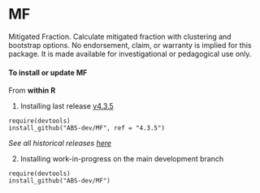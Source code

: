 MF
==

Mitigated Fraction. Calculate mitigated fraction with clustering and bootstrap options. No endorsement, claim, or warranty is implied for this package. It is made available for investigational or pedagogical use only.

#### To install or update MF

From **within R**

1. Installing last release [v4.3.5](https://github.com/ABS-dev/MF/releases/tag/4.3.5)

```
require(devtools)
install_github("ABS-dev/MF", ref = "4.3.5")
```
  *See all historical releases [here](https://github.com/ABS-dev/MF/releases)*
  
2. Installing work-in-progress on the main development branch 

```
require(devtools)
install_github("ABS-dev/MF")
```
